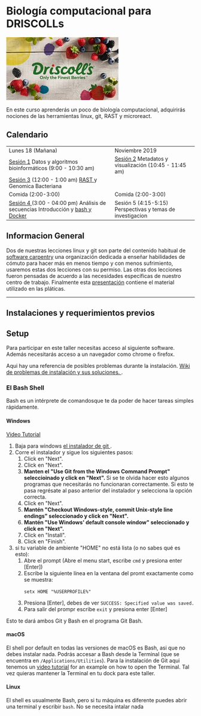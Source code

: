 # Biología computacional para DRISCOLLs
![DriscollsBerries](images/driscolls.jpeg)  

En este curso aprenderás un poco de biología computacional, adquirirás nociones de las herramientas linux, git, RAST y microreact.   

  
## Calendario   
  
<table>
    <tr>
        <td>Lunes 18 (Mañana)       </td> <td>   Noviembre 2019                 </td>
  </tr>  
  <tr><td> <a href="paginas/sesion1.md"> Sesión 1</a>  Datos y algoritmos bioinformáticos  (9:00 - 10:30 am)          </td>  
      <td>  <a href="paginas/sesion2.md"> Sesión 2</a> Metadatos y visualización (10:45 - 11:45 am)</td>
  </tr>
  <tr><td> <a href="paginas/sesion3.md"> Sesión 3</a> (12:00 - 1:00 am) <a href="http://rast.nmpdr.org/rast.cgi"> RAST </a> y Genomica Bacteriana
        </td><td></td></tr>        
    <tr><td> Comida (2:00-3:00)</td><td> Comida (2:00-3:00)</td></tr>
  <tr><td>  <a href="paginas/sesion4.md"> Sesión 4  </a> (3:00 - 04:00 pm)   Análisis de secuencias Introducción y <a href="https://swcarpentry.github.io/shell-novice-es/"> bash     y Docker </a> </td>
      <td>Sesión 5 (4:15-5:15) Perspectivas y temas de investigacion </td> </tr>
   </table>  
      
    
## Informacion General  
Dos de nuestras lecciones linux y git son parte del contenido habitual de [software carpentry](https://software-carpentry.org/) una organización dedicada a enseñar habilidades de cómuto para hacer más en menos tiempo y con menos sufrimiento, usaremos estas dos lecciones con su permiso. Las otras dos lecciones fueron pensadas de acuerdo a las necesidades específicas de nuestro centro de trabajo. Finalmente esta [presentación](https://docs.google.com/presentation/d/1ELPMuwxz9no_BEKIPr4la0CtLt4d1LMicqorxCdjjDs/edit) contiene el material utilizado en las pláticas. 

___     
  
## Instalaciones y requerimientos previos  
<h2 id="setup">Setup</h2>  

<p>
  Para participar en este taller necesitas acceso al siguiente software. Además necesitarás acceso a un navegador como chrome o firefox.   
  </p>
<p>
  Aqui hay una referencia de posibles problemas durante la instalación.  
  <a href = "{{site.swc_github}}/workshop-template/wiki/Configuration-Problems-and-Solutions">Wiki de problemas de instalación y sus soluciones. </a>.
</p>

<div id="shell">  
  <h3>El Bash Shell</h3>  
  <p>  
    Bash es un intérprete de comandosque te da poder de hacer tareas simples rápidamente.  
  </p>  

  <div class="row">  
    <div class="col-md-4">  
      <h4 id="shell-windows">Windows</h4>  
      <a href="https://www.youtube.com/watch?v=339AEqk9c-8">Video Tutorial</a>  
      <ol>  
        <li>Baja para windows <a href="https://git-for-windows.github.io/">el instalador de git </a>.</li>  
        <li>Corre el instalador y sigue los siguientes pasos:  
          <ol>  
            <li>Click en "Next".</li>  
            <li>Click en "Next".</li>    
            <li>  
              <strong>  
               Manten el "Use Git from the Windows Command Prompt" seleccioinado y  click en "Next".  
              </strong>  
                Si se te olvida hacer esto algunos programas que necesitarás no funcionaran correctamente.  
                Si esto te pasa regrésate al paso anterior del instalador y selecciona la opción correcta.  
            </li>  
            <li>Click en "Next".</li>
            <li>  
              <strong>  
                Mantén "Checkout Windows-style, commit Unix-style line endings" seleccionado y click en "Next".
              </strong>
            </li>
            <li>  
              <strong>  
                Mantén "Use Windows' default console window" seleccionado y click en "Next".  
              </strong>  
            </li>  
            <li>Click en "Install".</li>
            <li>Click en "Finish".</li>  
          </ol>  
        </li>  
        <li>  
          si tu variable de ambiente "HOME" no está lista (o no sabes qué es esto):
          <ol>
            <li>Abre el prompt (Abre el menu start, escribe <code>cmd</code> y presiona enter [Enter])</li>
            <li>
              Escribe la siguiente línea en la ventana del promt exactamente como se  muestra:  
              <p><code>setx HOME "%USERPROFILE%"</code></p>  
            </li>  
            <li>Presiona [Enter], debes de ver <code>SUCCESS: Specified value was saved.</code></li>
            <li>Para salir del prompr escribe <code>exit</code> y presiona enter [Enter]</li>
          </ol>
        </li>
      </ol>
      <p>Esto te dará ambos Git y Bash en el programa Git Bash.</p>
    </div>
    <div class="col-md-4">
      <h4 id="shell-macosx">macOS</h4>
      <p>
        El shell por default en todas las versiones de macOS es Bash, asi que no debes instalar nada.  Podrás accesar a Bash desde la Terminal
        (que se encuentra en        <code>/Applications/Utilities</code>).
        Para la instalación de Git aqui tenemos un <a href="https://www.youtube.com/watch?v=9LQhwETCdwY ">video tutorial</a>
        for an example on how to open the Terminal.
        Tal vez quieras mantener la Terminal en tu dock para este taller.  
      </p>
    </div>
    <div class="col-md-4">
      <h4 id="shell-linux">Linux</h4>
      <p>
        El shell es usualmente Bash, pero si tu máquina es diferente puedes abrir una terminal y escribir <code>bash</code>.  
        No se necesita intalar nada
      </p>
    </div>
  </div>
</div> 
